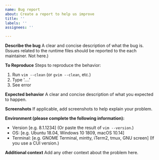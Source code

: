 ```yaml
---
name: Bug report
about: Create a report to help us improve
title: ''
labels: ''
assignees: ''

---
```


**Describe the bug**
A clear and concise description of what the bug is.
(Issues related to the runtime files should be reported to the each maintainer. Not here.)

**To Reproduce**
Steps to reproduce the behavior:
1. Run `vim --clean` (or `gvim --clean`, etc.)
2. Type '....'
3. See error

**Expected behavior**
A clear and concise description of what you expected to happen.

**Screenshots**
If applicable, add screenshots to help explain your problem.

**Environment (please complete the following information):**
 - Version [e.g. 8.1.1234] (Or paste the result of `vim --version`.)
 - OS: [e.g. Ubuntu 18.04, Windows 10 1809, macOS 10.14]
 - Terminal: [e.g. GNOME Terminal, mintty, iTerm2, tmux, GNU screen] (If you use a CUI version.)

**Additional context**
Add any other context about the problem here.
